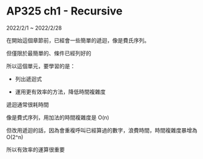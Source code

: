 # AP325 ch1 - Recursive

2022/2/1 ~ 2022/2/28

在開始這個章節前，已經會一些簡單的遞迴，像是費氏序列。

但僅限於最簡單的、條件已經列好的

所以這個單元，要學習的是：

* 列出遞迴式

* 運用更有效率的方法，降低時間複雜度

遞迴通常很耗時間

像是費式序列，用加法的時間複雜度是 O(n)

但改用遞迴的話，因為會重複呼叫已經算過的數字，浪費時間，時間複雜度暴增為 O(2^n)

所以有效率的運算很重要
